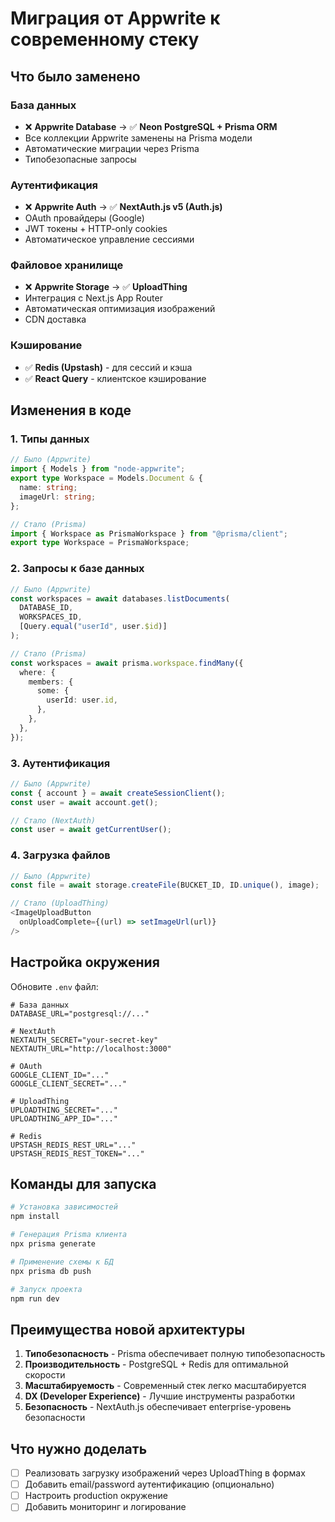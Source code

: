 # Миграция от Appwrite к современному стеку

## Что было заменено

### База данных
- ❌ **Appwrite Database** → ✅ **Neon PostgreSQL + Prisma ORM**
- Все коллекции Appwrite заменены на Prisma модели
- Автоматические миграции через Prisma
- Типобезопасные запросы

### Аутентификация
- ❌ **Appwrite Auth** → ✅ **NextAuth.js v5 (Auth.js)**
- OAuth провайдеры (Google)
- JWT токены + HTTP-only cookies
- Автоматическое управление сессиями

### Файловое хранилище
- ❌ **Appwrite Storage** → ✅ **UploadThing**
- Интеграция с Next.js App Router
- Автоматическая оптимизация изображений
- CDN доставка

### Кэширование
- ✅ **Redis (Upstash)** - для сессий и кэша
- ✅ **React Query** - клиентское кэширование

## Изменения в коде

### 1. Типы данных
```typescript
// Было (Appwrite)
import { Models } from "node-appwrite";
export type Workspace = Models.Document & {
  name: string;
  imageUrl: string;
};

// Стало (Prisma)
import { Workspace as PrismaWorkspace } from "@prisma/client";
export type Workspace = PrismaWorkspace;
```

### 2. Запросы к базе данных
```typescript
// Было (Appwrite)
const workspaces = await databases.listDocuments(
  DATABASE_ID,
  WORKSPACES_ID,
  [Query.equal("userId", user.$id)]
);

// Стало (Prisma)
const workspaces = await prisma.workspace.findMany({
  where: {
    members: {
      some: {
        userId: user.id,
      },
    },
  },
});
```

### 3. Аутентификация
```typescript
// Было (Appwrite)
const { account } = await createSessionClient();
const user = await account.get();

// Стало (NextAuth)
const user = await getCurrentUser();
```

### 4. Загрузка файлов
```typescript
// Было (Appwrite)
const file = await storage.createFile(BUCKET_ID, ID.unique(), image);

// Стало (UploadThing)
<ImageUploadButton 
  onUploadComplete={(url) => setImageUrl(url)}
/>
```

## Настройка окружения

Обновите `.env` файл:

```env
# База данных
DATABASE_URL="postgresql://..."

# NextAuth
NEXTAUTH_SECRET="your-secret-key"
NEXTAUTH_URL="http://localhost:3000"

# OAuth
GOOGLE_CLIENT_ID="..."
GOOGLE_CLIENT_SECRET="..."

# UploadThing
UPLOADTHING_SECRET="..."
UPLOADTHING_APP_ID="..."

# Redis
UPSTASH_REDIS_REST_URL="..."
UPSTASH_REDIS_REST_TOKEN="..."
```

## Команды для запуска

```bash
# Установка зависимостей
npm install

# Генерация Prisma клиента
npx prisma generate

# Применение схемы к БД
npx prisma db push

# Запуск проекта
npm run dev
```

## Преимущества новой архитектуры

1. **Типобезопасность** - Prisma обеспечивает полную типобезопасность
2. **Производительность** - PostgreSQL + Redis для оптимальной скорости
3. **Масштабируемость** - Современный стек легко масштабируется
4. **DX (Developer Experience)** - Лучшие инструменты разработки
5. **Безопасность** - NextAuth.js обеспечивает enterprise-уровень безопасности

## Что нужно доделать

- [ ] Реализовать загрузку изображений через UploadThing в формах
- [ ] Добавить email/password аутентификацию (опционально)
- [ ] Настроить production окружение
- [ ] Добавить мониторинг и логирование 